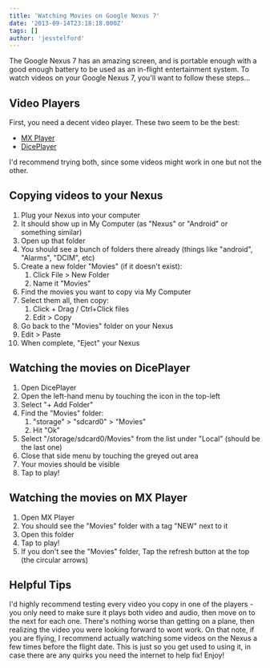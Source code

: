 ```yaml
---
title: 'Watching Movies on Google Nexus 7'
date: '2013-09-14T23:18:18.000Z'
tags: []
author: 'jesstelford'
---
```


The Google Nexus 7 has an amazing screen, and is portable enough with a good enough battery to be used as an in-flight entertainment system. To watch videos on your Google Nexus 7, you'll want to follow these steps...

## Video Players

First, you need a decent video player. These two seem to be the best:

- [MX Player](https://play.google.com/store/apps/details?id=com.mxtech.videoplayer.ad)
- [DicePlayer](https://play.google.com/store/apps/details?id=com.inisoft.mediaplayer.a&hl=en)

I'd recommend trying both, since some videos might work in one but not the other.

## Copying videos to your Nexus

1.  Plug your Nexus into your computer
2.  It should show up in My Computer (as "Nexus" or "Android" or something similar)
3.  Open up that folder
4.  You should see a bunch of folders there already (things like "android", "Alarms", "DCIM", etc)
5.  Create a new folder "Movies" (if it doesn't exist):
    1.  Click File > New Folder
    2.  Name it "Movies"
6.  Find the movies you want to copy via My Computer
7.  Select them all, then copy:
    1.  Click + Drag / Ctrl+Click files
    2.  Edit > Copy
8.  Go back to the "Movies" folder on your Nexus
9.  Edit > Paste
10. When complete, "Eject" your Nexus

## Watching the movies on DicePlayer

1.  Open DicePlayer
2.  Open the left-hand menu by touching the icon in the top-left
3.  Select "+ Add Folder"
4.  Find the "Movies" folder:
    1.  "storage" > "sdcard0" > "Movies"
    2.  Hit "Ok"
5.  Select "/storage/sdcard0/Movies" from the list under "Local" (should be the last one)
6.  Close that side menu by touching the greyed out area
7.  Your movies should be visible
8.  Tap to play!

## Watching the movies on MX Player

1.  Open MX Player
2.  You should see the "Movies" folder with a tag "NEW" next to it
3.  Open this folder
4.  Tap to play!
5.  If you don't see the "Movies" folder, Tap the refresh button at the top (the circular arrows)

## Helpful Tips

I'd highly recommend testing every video you copy in one of the players - you only need to make sure it plays both video and audio, then move on to the next for each one. There's nothing worse than getting on a plane, then realizing the video you were looking forward to wont work. On that note, if you are flying, I recommend actually watching some videos on the Nexus a few times before the flight date. This is just so you get used to using it, in case there are any quirks you need the internet to help fix! Enjoy!
